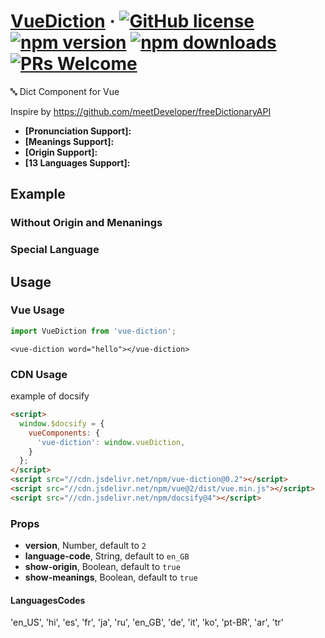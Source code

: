 # [VueDiction](#) &middot; [![GitHub license](https://img.shields.io/badge/license-MIT-blue.svg)](https://github.com/chiaweilee/vue-diction/blob/master/LICENSE) [![npm version](https://img.shields.io/npm/v/vue-diction.svg?style=flat)](https://www.npmjs.com/package/vue-diction) [![npm downloads](https://img.shields.io/npm/dm/vue-diction.svg)](https://npmcharts.com/compare/vue-diction?minimal=true) [![PRs Welcome](https://img.shields.io/badge/PRs-welcome-brightgreen.svg)](#)

🔤 Dict Component for Vue

Inspire by https://github.com/meetDeveloper/freeDictionaryAPI

* **[Pronunciation Support]:**
* **[Meanings Support]:**
* **[Origin Support]:**
* **[13 Languages Support]:**

## Example

<vue-diction word="hello"></vue-diction>

### Without Origin and Menanings

<vue-diction word="world" :show-origin="false" :show-meanings="false"></vue-diction>

### Special Language

<vue-diction word="salut" language-code="fr"></vue-diction>

## Usage

### Vue Usage

```js
import VueDiction from 'vue-diction';
```

```vue
<vue-diction word="hello"></vue-diction>
```

### CDN Usage

example of docsify

```html
<script>
  window.$docsify = {
    vueComponents: {
      'vue-diction': window.vueDiction,
    }
  };
</script>
<script src="//cdn.jsdelivr.net/npm/vue-diction@0.2"></script>
<script src="//cdn.jsdelivr.net/npm/vue@2/dist/vue.min.js"></script>
<script src="//cdn.jsdelivr.net/npm/docsify@4"></script>
```

### Props

- **version**, Number, default to `2`
- **language-code**, String, default to `en_GB`
- **show-origin**, Boolean, default to `true`
- **show-meanings**, Boolean, default to `true`

#### LanguagesCodes

'en_US', 'hi', 'es', 'fr', 'ja', 'ru', 'en_GB', 'de', 'it', 'ko', 'pt-BR', 'ar', 'tr'
